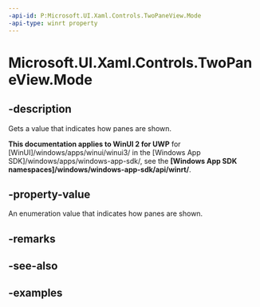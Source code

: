 ```yaml
---
-api-id: P:Microsoft.UI.Xaml.Controls.TwoPaneView.Mode
-api-type: winrt property
---
```


<!-- Property syntax.
public TwoPaneViewMode Mode { get; }
-->

# Microsoft.UI.Xaml.Controls.TwoPaneView.Mode

## -description

Gets a value that indicates how panes are shown.

**This documentation applies to WinUI 2 for UWP** for [WinUI]/windows/apps/winui/winui3/ in the [Windows App SDK]/windows/apps/windows-app-sdk/, see the **[Windows App SDK namespaces]/windows/windows-app-sdk/api/winrt/**.

## -property-value

An enumeration value that indicates how panes are shown.

## -remarks

## -see-also

## -examples

